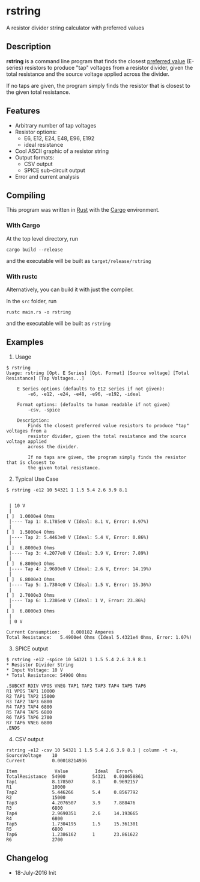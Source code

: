 # rstring

A resistor divider string calculator with preferred values


## Description

**rstring** is a command line program that finds the closest [preferred
value](https://en.wikipedia.org/wiki/Preferred_number) (E-series) resistors to
produce "tap" voltages from a resistor divider, given the total resistance and
the source voltage applied across the divider.

If no taps are given, the program simply finds the resistor that is closest to
the given total resistance.


## Features

* Arbitrary number of tap voltages
* Resistor options:
	* E6, E12, E24, E48, E96, E192
	* ideal resistance
* Cool ASCII graphic of a resistor string
* Output formats: 
	* CSV output
	* SPICE sub-circuit output
* Error and current analysis


## Compiling

This program was written in [Rust](https://www.rust-lang.org) with the
[Cargo](http://doc.crates.io/guide.html) environment.

### With Cargo
At the top level directory, run
```
cargo build --release
```
and the executable will be built as `target/release/rstring`

### With rustc
Alternatively, you can build it with just the compiler.

In the `src` folder, run
```
rustc main.rs -o rstring
```
and the executable will be built as `rstring`



## Examples
1. Usage
```
$ rstring
Usage: rstring [Opt. E Series] [Opt. Format] [Source voltage] [Total Resistance] [Tap Voltages...]

	E Series options (defaults to E12 series if not given): 
		-e6, -e12, -e24, -e48, -e96, -e192, -ideal

	Format options: (defaults to human readable if not given)
		-csv, -spice

	Description:
		Finds the closest preferred value resistors to produce "tap" voltages from a
		resistor divider, given the total resistance and the source voltage applied
		across the divider.

		If no taps are given, the program simply finds the resistor that is closest to
		the given total resistance.
```

2. Typical Use Case
```
$ rstring -e12 10 54321 1 1.5 5.4 2.6 3.9 8.1


 | 10 V 
 |
[ ]  1.0000e4 Ohms 
 |---- Tap 1: 8.1785e0 V (Ideal: 8.1 V, Error: 0.97%)
 |
[ ]  1.5000e4 Ohms 
 |---- Tap 2: 5.4463e0 V (Ideal: 5.4 V, Error: 0.86%)
 |
[ ]  6.8000e3 Ohms 
 |---- Tap 3: 4.2077e0 V (Ideal: 3.9 V, Error: 7.89%)
 |
[ ]  6.8000e3 Ohms 
 |---- Tap 4: 2.9690e0 V (Ideal: 2.6 V, Error: 14.19%)
 |
[ ]  6.8000e3 Ohms 
 |---- Tap 5: 1.7304e0 V (Ideal: 1.5 V, Error: 15.36%)
 |
[ ]  2.7000e3 Ohms 
 |---- Tap 6: 1.2386e0 V (Ideal: 1 V, Error: 23.86%)
 |
[ ]  6.8000e3 Ohms 
 |
 | 0 V

Current Consumption:	0.000182 Amperes
Total Resistance:	5.4900e4 Ohms (Ideal 5.4321e4 Ohms, Error: 1.07%)
```

3. SPICE output
```
$ rstring -e12 -spice 10 54321 1 1.5 5.4 2.6 3.9 8.1
* Resistor Divider String
* Input Voltage: 10 V
* Total Resistance: 54900 Ohms

.SUBCKT RDIV VPOS VNEG TAP1 TAP2 TAP3 TAP4 TAP5 TAP6 
R1 VPOS TAP1 10000
R2 TAP1 TAP2 15000
R3 TAP2 TAP3 6800
R4 TAP3 TAP4 6800
R5 TAP4 TAP5 6800
R6 TAP5 TAP6 2700
R7 TAP6 VNEG 6800
.ENDS
```


4. CSV output
```
rstring -e12 -csv 10 54321 1 1.5 5.4 2.6 3.9 8.1 | column -t -s,
SourceVoltage    10
Current          0.00018214936
                 
Item              Value          Ideal   Error%
TotalResistance  54900          54321   0.010658861
Tap1             8.178507       8.1     0.9692157
R1               10000                  
Tap2             5.446266       5.4     0.8567792
R2               15000                  
Tap3             4.2076507      3.9     7.888476
R3               6800                   
Tap4             2.9690351      2.6     14.193665
R4               6800                   
Tap5             1.7304195      1.5     15.361301
R5               6800                   
Tap6             1.2386162      1       23.861622
R6               2700                   

```


## Changelog
* 18-July-2016 Init
